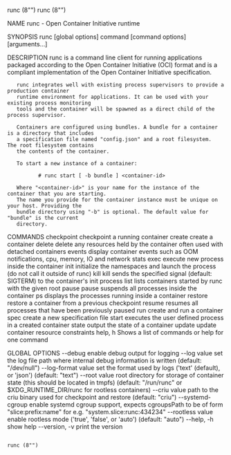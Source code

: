 runc (8"")                                                                                  runc (8"")

NAME
       runc - Open Container Initiative runtime

SYNOPSIS
       runc [global options] command [command options] [arguments...]

DESCRIPTION
       runc is a command line client for running applications packaged according to the Open Container
       Initiative (OCI) format and is a compliant implementation of the Open Container Initiative
       specification.

       runc integrates well with existing process supervisors to provide a production container
       runtime environment for applications. It can be used with your existing process monitoring
       tools and the container will be spawned as a direct child of the process supervisor.

       Containers are configured using bundles. A bundle for a container is a directory that includes
       a specification file named "config.json" and a root filesystem.  The root filesystem contains
       the contents of the container.

       To start a new instance of a container:

              # runc start [ -b bundle ] <container-id>

       Where "<container-id>" is your name for the instance of the container that you are starting.
       The name you provide for the container instance must be unique on your host. Providing the
       bundle directory using "-b" is optional. The default value for "bundle" is the current
       directory.

COMMANDS
              checkpoint   checkpoint a running container
              create       create a container
              delete       delete any resources held by the container often used with detached containers
              events       display container events such as OOM notifications, cpu, memory, IO and network stats
              exec         execute new process inside the container
              init         initialize the namespaces and launch the process (do not call it outside of runc)
              kill         kill sends the specified signal (default: SIGTERM) to the container's init process
              list         lists containers started by runc with the given root
              pause        pause suspends all processes inside the container
              ps           displays the processes running inside a container
              restore      restore a container from a previous checkpoint
              resume       resumes all processes that have been previously paused
              run          create and run a container
              spec         create a new specification file
              start        executes the user defined process in a created container
              state        output the state of a container
              update       update container resource constraints
              help, h      Shows a list of commands or help for one command

GLOBAL OPTIONS
              --debug              enable debug output for logging
              --log value          set the log file path where internal debug information is written (default: "/dev/null")
              --log-format value   set the format used by logs ('text' (default), or 'json') (default: "text")
              --root value         root directory for storage of container state (this should be located in tmpfs) (default: "/run/runc" or $XDG_RUNTIME_DIR/runc for rootless containers)
              --criu value         path to the criu binary used for checkpoint and restore (default: "criu")
              --systemd-cgroup     enable systemd cgroup support, expects cgroupsPath to be of form "slice:prefix:name" for e.g. "system.slice:runc:434234"
              --rootless value    enable rootless mode ('true', 'false', or 'auto') (default: "auto")
              --help, -h           show help
              --version, -v        print the version

                                                                                            runc (8"")
